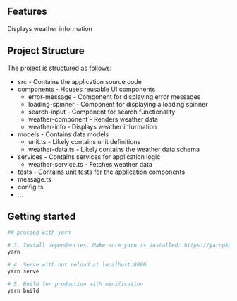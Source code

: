 ## Features
Displays weather information

## Project Structure
The project is structured as follows:
- src - Contains the application source code
- components - Houses reusable UI components
    - error-message - Component for displaying error messages
    - loading-spinner - Component for displaying a loading spinner
    - search-input - Component for search functionality
    - weather-component - Renders weather data
    - weather-info - Displays weather information
- models - Contains data models
    - unit.ts - Likely contains unit definitions
    - weather-data.ts - Likely contains the weather data schema
- services - Contains services for application logic
    - weather-service.ts - Fetches weather data
- tests - Contains unit tests for the application components
- message.ts
- config.ts
- ...


## Getting started
```bash
## proceed with yarn

# 3. Install dependencies. Make sure yarn is installed: https://yarnpkg.com/lang/en/docs/install
yarn

# 4. Serve with hot reload at localhost:8080
yarn serve

# 5. Build for production with minification
yarn build
```